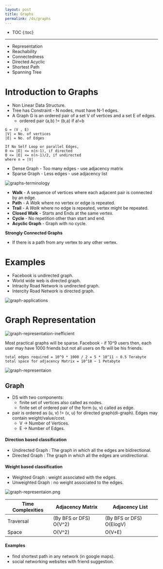 ```yaml
---
layout: post
title: Graphs
permalink: /ds/graphs
---
```


- TOC
{:toc}

---

- Representation
- Reachability
- Connectedness
- Directed Acyclic
- Shortest Path
- Spanning Tree

# Introduction to Graphs
- Non Linear Data Structure.
- Tree has Constraint - N nodes, must have N-1 edges.
- A Graph G is an ordered pair of a set V of vertices and a set E of edges.
  - ordered pair (a,b) != (b,a) if a!=b

```
G = (V , E)
|V| = No. of vertices
|E| = No. of Edges

If No Self Loop or parallel Edges,
0 <= |E| <= n(n-1), if directed
0 <= |E| <= n(n-1)/2, if undirected
where n = |V|
```
- Dense Graph - Too many edges - use adjacency matrix
- Sparse Graph - Less edges - use adjacency list

![graphs-terminology]({{site.cdn}}/cse/ds/graph/graphs-terminology.png)

- **Walk** - A sequence of vertices where each adjacent pair is connected by an edge.
- **Path** - A *Walk* where no vertex or edge is repeated.
- **Trail** - A *Walk* where no edge is repeated, vertex might be repeated.
- **Closed Walk** - Starts and Ends at the same vertex.
- **Cycle** - No repetition other than start and end.
- **Acyclic Graph** - Graph with no cycle.

**Strongly Connected Graphs**
- If there is a path from any vertex to any other vertex.


# Examples
- Facebook is undirected graph.
- World wide web is directed graph.
- Intracity Road Network is undirected graph.
- Intercity Road Network is directed graph.

![graph-applications]({{site.cdn}}/cse/ds/graph/graph-applications.png)

# Graph Representation

![graph-representation-inefficient]({{site.cdn}}/cse/ds/graph/graph-representation-inefficient.png)

Most practical graphs will be sparse.
Facebook - if 10^9 users then, each user may have 1000 friends but not all users on fb will be his friends.
```
total edges required = 10^9 * 1000 / 2 = 5 * 10^11 ~ 0.5 Terabyte
total space for adjacency Matrix = 10^18 ~ 1 Petabyte
```

![graph-representaion]({{site.cdn}}/cse/ds/graph/graph-representaion.png)


## Graph
- DS with two components:
	- finite set of vertices also called as nodes.
	- finite set of ordered pair of the form (u, v) called as edge. 
- pair is ordered as (u, v) != (v, u) for directed graph(di-graph). Edges may contain weight/value/cost.
	- V -> Number of Vertices.
    - E -> Number of Edges.

#### Direction based classification
- Undirected Graph : The graph in which all the edges are bidirectional.
- Directed Graph : The graph in which all the edges are unidirectional.

#### Weight based classification
- Weighted Graph : weight associated with the edges.
- Unweighted Graph : no weight associated to the edges.

![graph-representaion.png]({{site.cdn}}/cse/ds/graph/graph-representaion.png)

|Time Complexities| Adjacency Matrix | Adjacency List |
|---|---|---|
|Traversal        | (By BFS or DFS) O(V^2)	| (By BFS or DFS) O(ElogV)|
|Space            | O(V^2)                  | O(V+E) |

#### Examples
- find shortest path in any network (in google maps). 
- social networking websites with friend suggestion.

